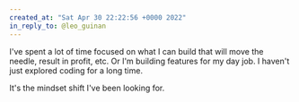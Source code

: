 ```yaml
---
created_at: "Sat Apr 30 22:22:56 +0000 2022"
in_reply_to: @leo_guinan
---
```


I've spent a lot of time focused on what I can build that will move the needle, result in profit, etc. Or I'm building features for my day job. I haven't just explored coding for a long time.

It's the mindset shift I've been looking for.